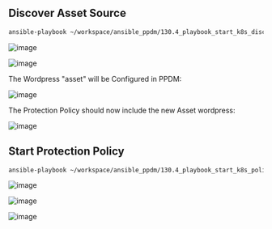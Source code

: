## Discover Asset Source
```bash
ansible-playbook ~/workspace/ansible_ppdm/130.4_playbook_start_k8s_discoveries.yaml
```
![image](https://github.com/bob-builds-labs/bob-builds-labs.github.io/assets/8255007/a3a77289-69e9-41f2-b497-283ef4422aa4)

![image](https://github.com/bob-builds-labs/bob-builds-labs.github.io/assets/8255007/d3adc14f-7faf-4ac0-89f5-838e4a248a4f)

The Wordpress "asset" will be Configured in PPDM:

![image](https://github.com/bob-builds-labs/bob-builds-labs.github.io/assets/8255007/c1efb1de-559a-4ebc-89d6-03683ba9a57f)

The Protection Policy should now include the new Asset wordpress:

![image](https://github.com/bob-builds-labs/bob-builds-labs.github.io/assets/8255007/729453ec-1a7c-441c-8597-e7731d7822e5)

## Start Protection Policy
```bash
ansible-playbook ~/workspace/ansible_ppdm/130.4_playbook_start_k8s_policy.yaml
```
![image](https://github.com/bob-builds-labs/bob-builds-labs.github.io/assets/8255007/de0bb11e-5883-47e6-9a78-2a72a414f31a)

![image](https://github.com/bob-builds-labs/bob-builds-labs.github.io/assets/8255007/a0f9e51d-1b01-4add-8579-5fbd02674c62)

![image](https://github.com/bob-builds-labs/bob-builds-labs.github.io/assets/8255007/729fb6ca-18df-4cd6-bc25-0d83a9cb0865)




